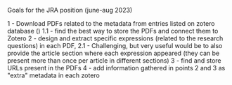 Goals for the JRA position (june-aug 2023)

1 - Download PDFs related to the metadata from entries listed on zotero database ()
1.1 - find the best way to store the PDFs and connect them to Zotero 
2 - design and extract specific expressions (related to the research questions) in each PDF, 
2.1 - Challenging, but very useful would be to also provide the article section where each expression appeared (they can be present more than once per article in different sections)
3 - find and store URLs present in the PDFs 
4 - add information gathered in points 2 and 3 as "extra" metadata in each zotero 
